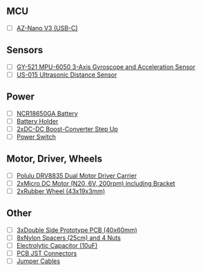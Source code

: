 
## MCU
- [ ] [AZ-Nano V3 (USB-C)](https://www.az-delivery.de/en/products/az-nano-v3-board-set-mit-usb-c-anschluss-atmega-ch340-chip-atmega328-ch340-kompatibel-mit-arduino-arduino-pro-micro-und-arduino-nano-v3)
## Sensors
- [ ] [GY-521 MPU-6050 3-Axis Gyroscope and Acceleration Sensor](https://www.az-delivery.de/en/products/gy-521-6-achsen-gyroskop-und-beschleunigungssensor)
- [ ] [US-015 Ultrasonic Distance Sensor](https://www.aliexpress.com/item/1005008410046449.html?spm=a2g0o.order_list.order_list_main.63.56715c5fpSh6is&gatewayAdapt=glo2deu)
## Power
- [ ] [NCR18650GA Battery](https://www.aliexpress.com/item/1005008693626228.html?spm=a2g0o.order_list.order_list_main.58.56715c5fpSh6is)
- [ ] [Battery Holder](https://www.aliexpress.com/item/1005005565467844.html?spm=a2g0o.order_list.order_list_main.83.56715c5fpSh6is)
- [ ] [2xDC-DC Boost-Converter Step Up](https://de.aliexpress.com/item/32657498007.html?spm=2114.13010608.0.0.WN7pk3&gatewayAdapt=glo2deu)
- [ ] [Power Switch](https://de.aliexpress.com/item/1005008217113871.html?spm=a2g0o.order_list.order_list_main.27.56715c5fpSh6is&gatewayAdapt=glo2deu)
## Motor, Driver, Wheels
- [ ] [Polulu DRV8835 Dual Motor Driver Carrier](https://www.pololu.com/product/2135)
- [ ] [2xMicro DC Motor (N20, 6V, 200rpm) including Bracket](https://de.aliexpress.com/item/1005008344939451.html?spm=a2g0o.order_list.order_list_main.73.56715c5fpSh6is&gatewayAdapt=glo2deu)
- [ ] [2xRubber Wheel (43x19x3mm)](https://de.aliexpress.com/item/32640734784.html?spm=a2g0o.order_list.order_list_main.88.75655c5fNk9tqy&gatewayAdapt=glo2deu)
## Other
- [ ] [3xDouble Side Prototype PCB (40x60mm)](https://de.aliexpress.com/item/765383366.html?spm=a2g0o.order_list.order_list_main.68.56715c5fpSh6is&gatewayAdapt=glo2deu)
- [ ] [8xNylon Spacers (25cm) and 4 Nuts](https://de.aliexpress.com/item/1005006332511362.html?spm=a2g0o.order_list.order_list_main.78.56715c5fpSh6is&gatewayAdapt=glo2deu)
- [ ] [Electrolytic Capacitor (10uF)](https://de.aliexpress.com/item/32895970824.html?spm=a2g0o.order_list.order_list_main.53.56715c5fpSh6is&gatewayAdapt=glo2deu)
- [ ] [PCB JST Connectors](https://de.aliexpress.com/item/4000873858801.html?spm=a2g0o.order_list.order_list_main.11.56715c5fpSh6is&gatewayAdapt=glo2deu)
- [ ] [Jumper Cables](https://de.aliexpress.com/item/1005007298861842.html?spm=a2g0o.order_list.order_list_main.32.56715c5fpSh6is&gatewayAdapt=glo2deu)